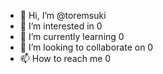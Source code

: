 - 👋 Hi, I’m @toremsuki
- 👀 I’m interested in 0
- 🌱 I’m currently learning 0
- 💞️ I’m looking to collaborate on 0
- 📫 How to reach me 0

<!---
toremsuki/toremsuki is a ✨ special ✨ repository because its `README.md` (this file) appears on your GitHub profile.
You can click the Preview link to take a look at your changes.
--->
